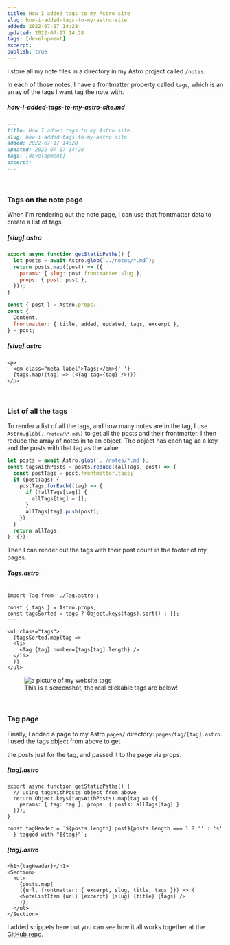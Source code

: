 ```yaml
---
title: How I added tags to my Astro site
slug: how-i-added-tags-to-my-astro-site
added: 2022-07-17 14:28
updated: 2022-07-17 14:28
tags: [development]
excerpt:
publish: true
---
```


I store all my note files in a directory in my Astro project called `/notes`.

In each of those notes, I have a frontmatter property called `tags`, which is an array of the tags I want tag the note with.

##### how-i-added-tags-to-my-astro-site.md
```md
---
title: How I added tags to my Astro site
slug: how-i-added-tags-to-my-astro-site
added: 2022-07-17 14:28
updated: 2022-07-17 14:28
tags: [development]
excerpt:
---
```

<br/>

### Tags on the note page

When I'm rendering out the note page, I can use that frontmatter data to create a list of tags.

##### [slug].astro
```js
export async function getStaticPaths() {
  let posts = await Astro.glob(`../notes/*.md`);
  return posts.map((post) => ({
    params: { slug: post.frontmatter.slug },
    props: { post: post },
  }));
}

const { post } = Astro.props;
const {
  Content,
  frontmatter: { title, added, updated, tags, excerpt },
} = post;
```

##### [slug].astro
```astro
<p>
  <em class="meta-label">Tags:</em>{' '}
  {tags.map((tag) => (<Tag tag={tag} />))}
</p>
```

<br/>

### List of all the tags  

To render a list of all the tags, and how many notes are in the tag, I use <code>Astro.glob(`../notes/\*.md\`)</code> to get all the posts and their frontmatter. I then reduce the array of notes in to an object. The object has each tag as a key, and the posts with that tag as the value.

```js
let posts = await Astro.glob(`../notes/*.md`);
const tagsWithPosts = posts.reduce((allTags, post) => {
  const postTags = post.frontmatter.tags;
  if (postTags) {
    postTags.forEach((tag) => {
      if (!allTags[tag]) {
        allTags[tag] = [];
      }
      allTags[tag].push(post);
    });
  }
  return allTags;
}, {});
```

Then I can render out the tags with their post count in the footer of my pages.  

##### Tags.astro
```astro
---
import Tag from './Tag.astro';

const { tags } = Astro.props;
const tagsSorted = tags ? Object.keys(tags).sort() : [];
---

<ul class="tags">
  {tagsSorted.map(tag =>
  <li>
    <Tag {tag} number={tags[tag].length} />
  </li>
  )}
</ul>
```

<figure>
<img alt="a picture of my website tags" src="/images/tags.png" class="webfeedsFeaturedVisual" />
<figcaption>This is a screenshot, the real clickable tags are below!</figcaption>
</figure>
<br />

### Tag page  

Finally, I added a page to my Astro `pages/` directory: `pages/tag/[tag].astro`. I used the tags object from above to get

the posts just for the tag, and passed it to the page via props.

##### [tag].astro

```astro
export async function getStaticPaths() {
  // using tagsWithPosts object from above
  return Object.keys(tagsWithPosts).map(tag => ({
    params: { tag: tag }, props: { posts: allTags[tag] }
  }));
}

const tagHeader = `${posts.length} post${posts.length === 1 ? '' : 's'
  } tagged with "${tag}"`;
```

##### [tag].astro

```astro
<h1>{tagHeader}</h1>
<Section>
  <ul>
    {posts.map(
    ({url, frontmatter: { excerpt, slug, title, tags }}) => (
    <NoteListItem {url} {excerpt} {slug} {title} {tags} />
    ))}
  </ul>
</Section>
```

I added snippets here but you can see how it all works together at the [GitHub repo](https://github.com/rachsmithcodes/rachsmith.com).